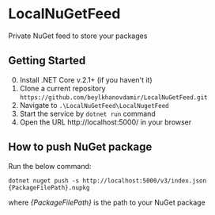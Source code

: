 # LocalNuGetFeed
Private NuGet feed to store your packages

## Getting Started

0. Install .NET Core v.2.1+ (if you haven't it)
1. Clone a current repository `https://github.com/beylkhanovdamir/LocalNuGetFeed.git`
2. Navigate to `.\LocalNuGetFeed\LocalNugetFeed`
3. Start the service by `dotnet run` command
4. Open the URL http://localhost:5000/ in your browser

## How to push NuGet package

Run the below command:

`dotnet nuget push -s http://localhost:5000/v3/index.json {PackageFilePath}.nupkg` 

where *{PackageFilePath}* is the path to your NuGet package
